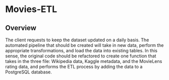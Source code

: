 # Movies-ETL
## Overview
The client requests to keep the  dataset updated on a daily basis.
The automated pipeline that should be created will take in new data, perform the appropriate transformations, and load the data into existing tables. 
 In this sense, the original code should be refactored to create one function that takes in the three file: Wikipedia data, Kaggle metadata, and the MovieLens rating data, and performs the ETL process by adding the data to a PostgreSQL database.